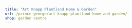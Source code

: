 ```yaml
---
title: "Art Knapp Plantland Home & Garden"
url: /prince-george/art-knapp-plantland-home-and-garden/
shop: garden centre
---
```

